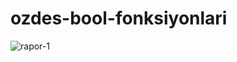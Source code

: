 # ozdes-bool-fonksiyonlari

![rapor-1](https://user-images.githubusercontent.com/44062508/108901547-0d608500-762c-11eb-85b4-ec233d6e8f4e.jpg)

